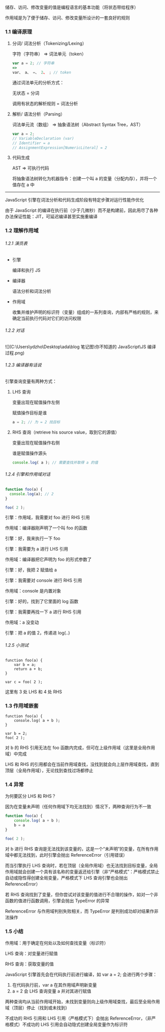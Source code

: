 储存、访问、修改变量的值是编程语言的基本功能（将状态带给程序）

作用域是为了便于储存、访问、修改变量所设计的一套良好的规则

### 1.1 编译原理

1. 分词/ 词法分析（Tokenizing/Lexing）

   字符（字符串） => 词法单元（token）

   ```javascript
   var a = 2; // 字符串
   =>
   var、 a、 =、 2、 ; // token
   ```

   通过词法单元的分析方式：

   无状态 = 分词

   调用有状态的解析规则 = 词法分析

2. 解析/ 语法分析（Parsing）

   词法单元流（数组） => 抽象语法树（Abstract Syntax Tree，AST）

   ```javascript
   var a = 2;
   // VariableDeclaration (var)
   // Identifier = a
   // AssignmentExpression[NumericLiteral] = 2
   ```

3. 代码生成

   AST => 可执行代码

   将抽象语法树转化为机器指令：创建一个叫 a 的变量（分配内存），并将一个值存在 a 中

---

JavaScript 引擎在词法分析和代码生成阶段有特定步骤对运行性能作优化

由于 JavaScript 的编译在执行前（少于几微秒）而不是构建前，因此用尽了各种办法保证性能：JIT，可延迟编译甚至实施重编译

### 1.2 理解作用域

###### 1.2.1 演员表

- 引擎

  编译和执行 JS

- 编译器

  语法分析和词法分析

- 作用域

  收集并维护声明的标识符（变量）组成的一系列查询，内部有严格的规则，来确定当前执行代码对它们的访问权限

###### 1.2.2 对话

![](C:\Users\ydzho\Desktop\ada\blog 笔记图\你不知道的 JavaScript\JS 编译过程.png)

###### 1.2.3 编译器有话说

引擎查询变量有两种方式：

1. LHS 查询

   变量出现在赋值操作左侧

   赋值操作目标是谁

   ```javascript
   a = 2; // 为 = 2 找目标
   ```

2) RHS 查询（retrieve his source value，取到它的源值）

   变量出现在赋值操作右侧

   谁是赋值操作源头

   ```javascript
   console.log( a ); // 需要查找并取得 a 的值
   ```

###### 1.2.4 引擎和作用域对话

```javascript
function foo(a) {
  console.log(a); // 2
}

foo( 2 );
```

引擎：作用域，我需要对 foo 进行 RHS 引用

作用域：编译器刚声明了一个叫 foo 的函数

引擎：好，我来执行一下 foo

引擎：我需要为 a 进行 LHS 引用

作用域：编译器把它声明为 foo 的形式参数了

引擎：好，我把 2 赋值给 a

引擎：我需要对 console 进行 RHS 引用

作用域：console 是内置对象

引擎：好的，找到了它里面的 log 函数

引擎：我需要再找一下 a 进行 RHS 引用

作用域：a 没变动

引擎：把 a 的值 2，传递进 log(..)

###### 1.2.5 小测试

```
function foo(a) {
	var b = a;
	return a + b;
}

var c = foo( 2 );
```

这里有 3 处 LHS 和 4 处 RHS

### 1.3 作用域嵌套

```
function foo(a) {
  	console.log( a + b );
}

var b = 2;
foo( 2 );
```

对 b 的 RHS 引用无法在 foo 函数内完成，但可在上级作用域（这里是全局作用域）中完成

LHS 和 RHS 的引用都会在当前作用域查找，没找到就会向上层作用域查找，直到顶层（全局作用域），无论找到查找过场都停止

### 1.4 异常

为何要区分 LHS 和 RHS？

因为在变量未声明（任何作用域下均无法找到）情况下，两种查询行为不一致

```javascript
function foo(a) {
	console.log( a + b );
	b = a
}

foo( 2 );
```

对 b 进行 RHS 查询是无法找到该变量的，这是一个“未声明”的变量，在所有作用域中都无法找到，此时引擎会抛出 ReferenceError（引用错误）

而当引擎执行 LHS 查询时，若在顶层（全局作用域）也无法找到目标变量，全局作用域就会创建一个具有该名称的变量返还给引擎（非“严格模式”：严格模式禁止自动或隐性得创建全局变量，严格模式下 LHS 查询引擎也会抛出 ReferenceError）

若 RHS 查询找到了变量，但你尝试对该变量的值进行不合理的操作，如对一个非函数的值进行函数调用，引擎会抛出 TypeError 的异常

ReferenceError 与作用域判别失败相关，而 TypeError 是判别成功却对结果作非法操作

### 1.5 小结

作用域：用于确定在何处以及如何查找变量（标识符）

LHS 查询：对变量进行赋值

RHS 查询：获取变量的值



JavaScript 引擎首先会在代码执行前进行编译，如 var a = 2; 会进行两个步骤：

1. 在代码执行前，var a 在其作用域声明新变量
2. a  = 2 会 LHS 查询变量 a 并对其进行赋值



两种查询均从当前作用域开始，未找到变量则向上级作用域查找，最后至全局作用域（顶层）停止（找到或未找到）



不成功的 RHS 引用和 LHS 引用（严格模式下）会抛出 ReferenceError，（非严格模式）不成功的 LHS 引用会自动隐式创建全局变量作为标识符